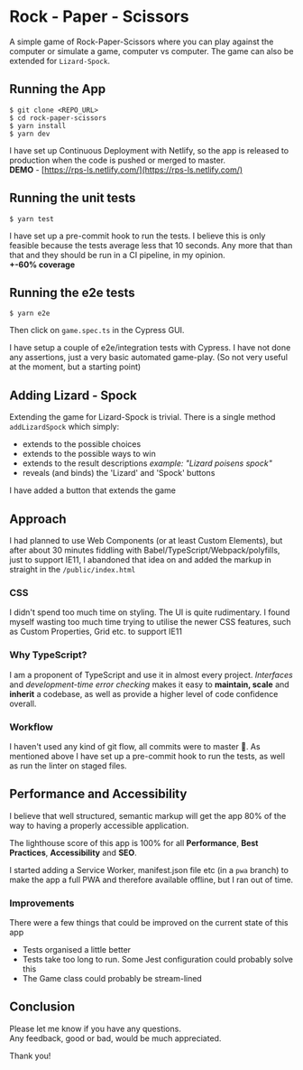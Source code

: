 # Rock - Paper - Scissors 

A simple game of Rock-Paper-Scissors where you can play against the computer or simulate a game, computer vs computer. The game can also be extended for `Lizard-Spock`.

## Running the App

    $ git clone <REPO_URL>  
    $ cd rock-paper-scissors  
    $ yarn install  
    $ yarn dev 

I have set up Continuous Deployment with Netlify, so the app is released to production when the code is pushed or merged to master.   
**DEMO** - [https://rps-ls.netlify.com/](https://rps-ls.netlify.com/)

## Running the unit tests

    $ yarn test

I have set up a pre-commit hook to run the tests. I believe this is only feasible because the tests average less that 10 seconds. Any more that than that and they should be run in a CI pipeline, in my opinion.  
**+-60% coverage**

## Running the e2e tests

    $ yarn e2e

Then click on `game.spec.ts` in the Cypress GUI.

I have setup a couple of e2e/integration tests with Cypress. I have not done any assertions, just a very basic automated game-play. (So not very useful at the moment, but a starting point)

## Adding Lizard - Spock
Extending the game for Lizard-Spock is trivial. There is a single method `addLizardSpock` which simply:
- extends to the possible choices 
- extends to the possible ways to win
- extends to the result descriptions _example: "Lizard poisens spock"_
- reveals (and binds) the 'Lizard' and 'Spock' buttons

I have added a button that extends the game

## Approach
I had planned to use Web Components (or at least Custom Elements), but after about 30 minutes fiddling with Babel/TypeScript/Webpack/polyfills, just to support IE11, I abandoned that idea on and added the markup in straight in the `/public/index.html`

### CSS 
I didn't spend too much time on styling. The UI is quite rudimentary. I found myself wasting too much time trying to utilise the newer CSS features, such as Custom Properties, Grid etc. to support IE11

### Why TypeScript?
I am a proponent of TypeScript and use it in almost every project. _Interfaces_ and _development-time error checking_ makes it easy to **maintain, scale** and **inherit** a codebase, as well as provide a higher level of code confidence overall.

### Workflow
I haven't used any kind of git flow, all commits were to master :cowboy_hat_face:. As mentioned above I have set up a pre-commit hook to run the tests, as well as run the linter on staged files.

## Performance and Accessibility
I believe that well structured, semantic markup will get the app 80% of the way to having a properly accessible application.  
 
The lighthouse score of this app is 100% for all **Performance**, **Best Practices**, **Accessibility** and **SEO**.

I started adding a Service Worker, manifest.json file etc (in a `pwa` branch) to make the app a full PWA and therefore available offline, but I ran out of time.

### Improvements
There were a few things that could be improved on the current state of this app

- Tests organised a little better
- Tests take too long to run. Some Jest configuration could probably solve this
- The Game class could probably be stream-lined

## Conclusion

Please let me know if you have any questions.   
Any feedback, good or bad, would be much appreciated.

Thank you!
